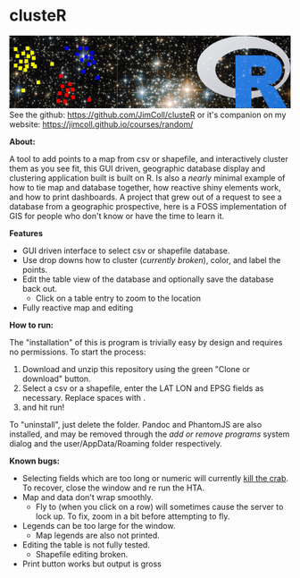 # **clusteR**  
![cluster view](https://github.com/JimColl/clusteR/blob/master/data/cluster.PNG)  
See the github: https://github.com/JimColl/clusteR or it's companion on my website: https://jimcoll.github.io/courses/random/

**About:**  

A tool to add points to a map from csv or shapefile, and interactively cluster them as you see fit, this GUI driven, geographic database display and clustering application built is built on R.  Is also a _nearly_ minimal example of how to tie map and database together, how reactive shiny elements work, and how to print dashboards.  A project that grew out of a request to see a database from a geographic prospective, here is a FOSS implementation of GIS for people who don't know or have the time to learn it.

**Features**  

* GUI driven interface to select csv or shapefile database.  
* Use drop downs how to cluster (_currently broken_), color, and label the points.  
* Edit the table view of the database and optionally save the database back out.  
  * Click on a table entry to zoom to the location  
* Fully reactive map and editing  

**How to run:**  

The "installation" of this is program is trivially easy by design and requires no permissions.
To start the process:  

1) Download and unzip this repository using the green "Clone or download" button.  
2) Select a csv or a shapefile, enter the LAT LON and EPSG fields as necessary.  Replace spaces with .   
3) and hit run!

To "uninstall", just delete the folder.  Pandoc and PhantomJS are also installed, and may be removed through the _add or remove programs_ system dialog and the user/AppData/Roaming folder respectively.

**Known bugs:**  

* Selecting fields which are too long or numeric will currently [kill the crab](http://i.imgur.com/gMmnR5p.jpg).  To recover, close the window and re run the HTA.  
* Map and data don't wrap smoothly.  
  * Fly to (when you click on a row) will sometimes cause the server to lock up.  To fix, zoom in a bit before attempting to fly.  
* Legends can be too large for the window.  
  * Map legends are also not printed.
* Editing the table is not fully tested.  
  * Shapefile editing broken.  
* Print button works but output is gross  